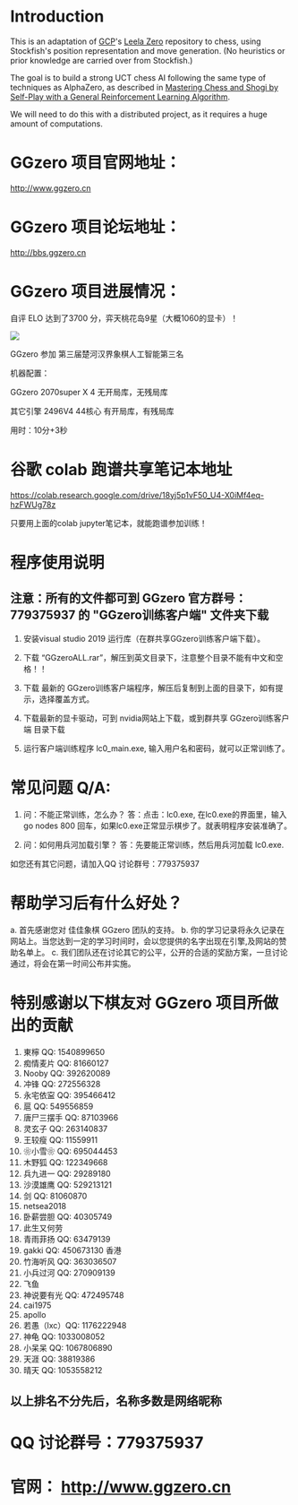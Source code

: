 

# Introduction

This is an adaptation of [GCP](https://github.com/gcp)'s [Leela Zero](https://github.com/gcp/leela-zero/) repository to chess, using Stockfish's position representation and move generation. (No heuristics or prior knowledge are carried over from Stockfish.)

The goal is to build a strong UCT chess AI following the same type of techniques as AlphaZero, as described in [Mastering Chess and Shogi by Self-Play with a General Reinforcement Learning Algorithm](https://arxiv.org/abs/1712.01815).

We will need to do this with a distributed project, as it requires a huge amount of computations.

# GGzero 项目官网地址：

http://www.ggzero.cn

# GGzero 项目论坛地址：

http://bbs.ggzero.cn

# GGzero 项目进展情况：

  自评 ELO 达到了3700 分，弈天桃花岛9星（大概1060的显卡）！ 
  
  ![](https://github.com/leedavid/leela-chess-to-Chinese-Chess/blob/master/lc0/20190904.png)
  
  GGzero 参加 第三届楚河汉界象棋人工智能第三名 
  
  机器配置： 
  
  GGzero    2070super X 4 无开局库，无残局库
  
  其它引擎   2496V4 44核心 有开局库，有残局库
  
  用时：10分+3秒 
  

# 谷歌 colab 跑谱共享笔记本地址

https://colab.research.google.com/drive/18yj5p1vF50_U4-X0iMf4eq-hzFWUg78z


只要用上面的colab jupyter笔记本，就能跑谱参加训练！

# 程序使用说明

  ## 注意：所有的文件都可到 GGzero 官方群号：779375937 的 "GGzero训练客户端" 文件夹下载

1. 安装visual studio 2019 运行库（在群共享GGzero训练客户端下载）。

2. 下载 “GGzeroALL.rar”，解压到英文目录下，注意整个目录不能有中文和空格！！

3. 下载 最新的 GGzero训练客户端程序，解压后复制到上面的目录下，如有提示，选择覆盖方式。

4. 下载最新的显卡驱动，可到 nvidia网站上下载，或到群共享 GGzero训练客户端 目录下载

5. 运行客户端训练程序 lc0_main.exe, 输入用户名和密码，就可以正常训练了。


# 常见问题 Q/A:

1.  问：不能正常训练，怎么办？
    答：点击：lc0.exe, 在lc0.exe的界面里，输入 go nodes 800 回车，如果lc0.exe正常显示棋步了。就表明程序安装准确了。
    
2.  问：如何用兵河加载引擎？
    答：先要能正常训练，然后用兵河加载 lc0.exe.  

如您还有其它问题，请加入QQ 讨论群号：779375937 


# 帮助学习后有什么好处？
a. 首先感谢您对 	佳佳象棋 GGzero 团队的支持。
b. 你的学习记录将永久记录在网站上。当您达到一定的学习时间时，会以您提供的名字出现在引擎,及网站的赞助名单上。
c. 我们团队还在讨论其它的公平，公开的合适的奖励方案，一旦讨论通过，将会在第一时间公布并实施。

# 特别感谢以下棋友对 GGzero 项目所做出的贡献

 

1. 東檸 QQ: 1540899650
2. 痴情麦片 QQ: 81660127
3. Nooby QQ: 392620089
4. 冲锋 QQ: 272556328
5. 永宅依寍 QQ: 395466412
6. 扈 QQ: 549556859
7. 唐尸三摆手 QQ: 87103966
8. 灵玄子 QQ: 263140837
9. 王较瘦 QQ: 11559911
10. ❀小雪❀ QQ: 695044453
11. 木野狐 QQ: 122349668
12. 兵九进一 QQ: 29289180
13. 沙漠雄鹰 QQ: 529213121
14. 剑 QQ: 81060870
15. netsea2018
16. 卧薪尝胆 QQ: 40305749
17. 此生又何劳
18. 青雨菲扬 QQ: 63479139
19. gakki QQ: 450673130 香港
20. 竹海听风 QQ: 363036507
21. 小兵过河 QQ: 270909139
22. 飞鱼
23. 神说要有光 QQ: 472495748
24. cai1975
25. apollo
26. 若愚（lxc）QQ: 1176222948
27. 神龟 QQ: 1033008052
28. 小呆呆 QQ: 1067806890
29. 天涯 QQ: 38819386
30. 晴天 QQ: 1053558212



## 以上排名不分先后，名称多数是网络昵称

# QQ 讨论群号：779375937
# 官网： http://www.ggzero.cn
